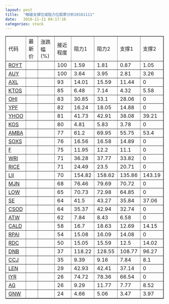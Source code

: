 ```yaml
---
layout: post
title:  "触碰支撑位或阻力位股票分析20161111"
date:   2016-11-11 04:17:16
categories: stock
---
```

<script type="text/javascript">
var stockList = []
stockList.push('gb_royt');
stockList.push('gb_auy');
stockList.push('gb_axl');
stockList.push('gb_ktos');
stockList.push('gb_ohi');
stockList.push('gb_ypf');
stockList.push('gb_yhoo');
stockList.push('gb_kos');
stockList.push('gb_amba');
stockList.push('gb_soxs');
stockList.push('gb_f');
stockList.push('gb_wri');
stockList.push('gb_rice');
stockList.push('gb_lii');
stockList.push('gb_mjn');
stockList.push('gb_low');
stockList.push('gb_se');
stockList.push('gb_csod');
stockList.push('gb_atw');
stockList.push('gb_cald');
stockList.push('gb_rpai');
stockList.push('gb_rdc');
stockList.push('gb_dnb');
stockList.push('gb_ccj');
stockList.push('gb_len');
stockList.push('gb_iyr');
stockList.push('gb_ag');
stockList.push('gb_gnw');
</script>
<table border="1">
 <tr>
 <td>代码</td>
 <td>最新价</td>
 <td>涨跌幅(%)</td>
 <td>接近程度</td>
 <td>阻力1</td>
 <td>阻力2</td>
 <td>支撑1</td>
 <td>支撑2</td>
</tr>
  <tr id="royt" class="green">
  <td><a href="http://stock.finance.sina.com.cn/usstock/quotes/ROYT.html" target="_blank">ROYT</a></td><td></td><td></td><td>100</td><td>1.59</td><td>1.81</td><td>0.87</td><td>1.05</td></tr>
  <tr id="auy" class="green">
  <td><a href="http://stock.finance.sina.com.cn/usstock/quotes/AUY.html" target="_blank">AUY</a></td><td></td><td></td><td>100</td><td>3.64</td><td>3.95</td><td>2.81</td><td>3.26</td></tr>
  <tr id="axl" class="red">
  <td><a href="http://stock.finance.sina.com.cn/usstock/quotes/AXL.html" target="_blank">AXL</a></td><td></td><td></td><td>93</td><td>14.01</td><td>15.59</td><td>11.44</td><td>0</td></tr>
  <tr id="ktos" class="red">
  <td><a href="http://stock.finance.sina.com.cn/usstock/quotes/KTOS.html" target="_blank">KTOS</a></td><td></td><td></td><td>85</td><td>6.48</td><td>7.14</td><td>4.32</td><td>5.58</td></tr>
  <tr id="ohi" class="green">
  <td><a href="http://stock.finance.sina.com.cn/usstock/quotes/OHI.html" target="_blank">OHI</a></td><td></td><td></td><td>83</td><td>30.85</td><td>33.1</td><td>28.06</td><td>0</td></tr>
  <tr id="ypf" class="red">
  <td><a href="http://stock.finance.sina.com.cn/usstock/quotes/YPF.html" target="_blank">YPF</a></td><td></td><td></td><td>82</td><td>16.24</td><td>18.05</td><td>14.88</td><td>0</td></tr>
  <tr id="yhoo" class="red">
  <td><a href="http://stock.finance.sina.com.cn/usstock/quotes/YHOO.html" target="_blank">YHOO</a></td><td></td><td></td><td>81</td><td>41.73</td><td>42.91</td><td>38.08</td><td>39.21</td></tr>
  <tr id="kos" class="red">
  <td><a href="http://stock.finance.sina.com.cn/usstock/quotes/KOS.html" target="_blank">KOS</a></td><td></td><td></td><td>80</td><td>4.81</td><td>5.83</td><td>3.78</td><td>0</td></tr>
  <tr id="amba" class="green">
  <td><a href="http://stock.finance.sina.com.cn/usstock/quotes/AMBA.html" target="_blank">AMBA</a></td><td></td><td></td><td>77</td><td>61.2</td><td>69.95</td><td>55.75</td><td>53.4</td></tr>
  <tr id="soxs" class="red">
  <td><a href="http://stock.finance.sina.com.cn/usstock/quotes/SOXS.html" target="_blank">SOXS</a></td><td></td><td></td><td>76</td><td>16.56</td><td>16.58</td><td>14.89</td><td>0</td></tr>
  <tr id="f" class="red">
  <td><a href="http://stock.finance.sina.com.cn/usstock/quotes/F.html" target="_blank">F</a></td><td></td><td></td><td>75</td><td>11.95</td><td>12.2</td><td>11.1</td><td>0</td></tr>
  <tr id="wri" class="green">
  <td><a href="http://stock.finance.sina.com.cn/usstock/quotes/WRI.html" target="_blank">WRI</a></td><td></td><td></td><td>71</td><td>36.28</td><td>37.77</td><td>33.82</td><td>0</td></tr>
  <tr id="rice" class="red">
  <td><a href="http://stock.finance.sina.com.cn/usstock/quotes/RICE.html" target="_blank">RICE</a></td><td></td><td></td><td>71</td><td>24.49</td><td>23.5</td><td>20.71</td><td>0</td></tr>
  <tr id="lii" class="green">
  <td><a href="http://stock.finance.sina.com.cn/usstock/quotes/LII.html" target="_blank">LII</a></td><td></td><td></td><td>70</td><td>154.82</td><td>158.62</td><td>135.86</td><td>143.19</td></tr>
  <tr id="mjn" class="green">
  <td><a href="http://stock.finance.sina.com.cn/usstock/quotes/MJN.html" target="_blank">MJN</a></td><td></td><td></td><td>68</td><td>76.46</td><td>79.69</td><td>70.72</td><td>0</td></tr>
  <tr id="low" class="red">
  <td><a href="http://stock.finance.sina.com.cn/usstock/quotes/LOW.html" target="_blank">LOW</a></td><td></td><td></td><td>65</td><td>70.73</td><td>72.98</td><td>64.85</td><td>0</td></tr>
  <tr id="se" class="red">
  <td><a href="http://stock.finance.sina.com.cn/usstock/quotes/SE.html" target="_blank">SE</a></td><td></td><td></td><td>64</td><td>41.5</td><td>43.27</td><td>35.84</td><td>37.06</td></tr>
  <tr id="csod" class="red">
  <td><a href="http://stock.finance.sina.com.cn/usstock/quotes/CSOD.html" target="_blank">CSOD</a></td><td></td><td></td><td>64</td><td>35.37</td><td>42.94</td><td>32.74</td><td>0</td></tr>
  <tr id="atw" class="red">
  <td><a href="http://stock.finance.sina.com.cn/usstock/quotes/ATW.html" target="_blank">ATW</a></td><td></td><td></td><td>62</td><td>7.84</td><td>8.43</td><td>6.58</td><td>0</td></tr>
  <tr id="cald" class="red">
  <td><a href="http://stock.finance.sina.com.cn/usstock/quotes/CALD.html" target="_blank">CALD</a></td><td></td><td></td><td>58</td><td>16.7</td><td>18.63</td><td>12.69</td><td>14.15</td></tr>
  <tr id="rpai" class="red">
  <td><a href="http://stock.finance.sina.com.cn/usstock/quotes/RPAI.html" target="_blank">RPAI</a></td><td></td><td></td><td>54</td><td>15.08</td><td>16.09</td><td>14.08</td><td>0</td></tr>
  <tr id="rdc" class="green">
  <td><a href="http://stock.finance.sina.com.cn/usstock/quotes/RDC.html" target="_blank">RDC</a></td><td></td><td></td><td>50</td><td>15.05</td><td>15.59</td><td>12.5</td><td>14.02</td></tr>
  <tr id="dnb" class="red">
  <td><a href="http://stock.finance.sina.com.cn/usstock/quotes/DNB.html" target="_blank">DNB</a></td><td></td><td></td><td>37</td><td>118.22</td><td>128.55</td><td>108.77</td><td>96.27</td></tr>
  <tr id="ccj" class="red">
  <td><a href="http://stock.finance.sina.com.cn/usstock/quotes/CCJ.html" target="_blank">CCJ</a></td><td></td><td></td><td>35</td><td>9.39</td><td>9.16</td><td>7.84</td><td>8.1</td></tr>
  <tr id="len" class="red">
  <td><a href="http://stock.finance.sina.com.cn/usstock/quotes/LEN.html" target="_blank">LEN</a></td><td></td><td></td><td>29</td><td>42.93</td><td>42.41</td><td>37.14</td><td>0</td></tr>
  <tr id="iyr" class="red">
  <td><a href="http://stock.finance.sina.com.cn/usstock/quotes/IYR.html" target="_blank">IYR</a></td><td></td><td></td><td>26</td><td>74.72</td><td>78.36</td><td>66.54</td><td>0</td></tr>
  <tr id="ag" class="red">
  <td><a href="http://stock.finance.sina.com.cn/usstock/quotes/AG.html" target="_blank">AG</a></td><td></td><td></td><td>26</td><td>9.29</td><td>11.77</td><td>7.77</td><td>8.52</td></tr>
  <tr id="gnw" class="green">
  <td><a href="http://stock.finance.sina.com.cn/usstock/quotes/GNW.html" target="_blank">GNW</a></td><td></td><td></td><td>24</td><td>4.66</td><td>5.06</td><td>3.47</td><td>3.97</td></tr>
</table>
